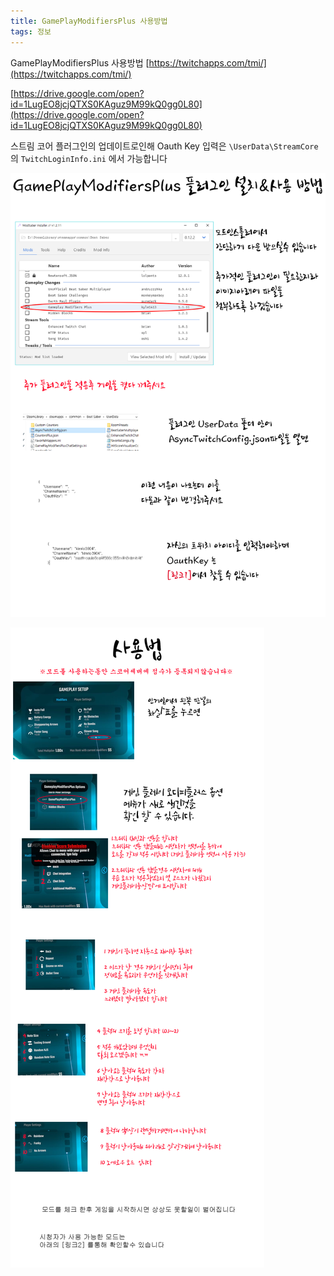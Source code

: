 ```yaml
---
title: GamePlayModifiersPlus 사용방법
tags: 정보
---
```


GamePlayModifiersPlus 사용방법
[https://twitchapps.com/tmi/](https://twitchapps.com/tmi/)

[https://drive.google.com/open?id=1LugEO8jcjQTXS0KAguz9M99kQ0gg0L80](https://drive.google.com/open?id=1LugEO8jcjQTXS0KAguz9M99kQ0gg0L80)

스트림 코어 플러그인의 업데이트로인해 Oauth Key 입력은 `\UserData\StreamCore` 의  `TwitchLoginInfo.ini` 에서 가능합니다

![](/img/information/gpmp1.png)

![](/img/information/gpmp2.png)